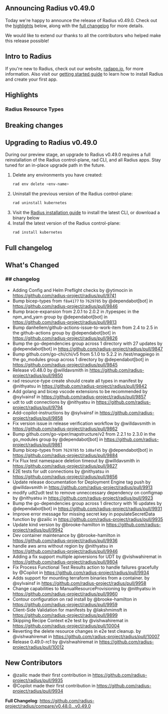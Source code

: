 ## Announcing Radius v0.49.0

Today we're happy to announce the release of Radius v0.49.0. Check out the [highlights](#highlights) below, along with the [full changelog](#full-changelog) for more details.

We would like to extend our thanks to all the contributors who helped make this release possible!

## Intro to Radius

If you're new to Radius, check out our website, [radapp.io](https://radapp.io), for more information. Also visit our [getting started guide](https://docs.radapp.io/getting-started/) to learn how to install Radius and create your first app.

## Highlights

### Radius Resource Types


## Breaking changes



## Upgrading to Radius v0.49.0

During our preview stage, an upgrade to Radius v0.49.0 requires a full reinstallation of the Radius control-plane, rad CLI, and all Radius apps. Stay tuned for an in-place upgrade path in the future.

1. Delete any environments you have created:
   ```bash
   rad env delete <env-name>
   ```
1. Uninstall the previous version of the Radius control-plane:
   ```bash
   rad uninstall kubernetes
   ```
1. Visit the [Radius installation guide](https://docs.radapp.io/getting-started/install/) to install the latest CLI, or download a binary below
1. Install the latest version of the Radius control-plane:
   ```bash
   rad install kubernetes
   ```

## Full changelog

<!-- Release notes generated using configuration in .github/release.yml at main -->

## What's Changed
### ## changelog
* Adding Config and Helm Preflight checks by @ytimocin in https://github.com/radius-project/radius/pull/9741
* Bump bicep-types from `f8a4177` to `7629785` by @dependabot[bot] in https://github.com/radius-project/radius/pull/9846
* Bump brace-expansion from 2.0.1 to 2.0.2 in /typespec in the npm_and_yarn group by @dependabot[bot] in https://github.com/radius-project/radius/pull/9813
* Bump danhellem/github-actions-issue-to-work-item from 2.4 to 2.5 in the github-actions group by @dependabot[bot] in https://github.com/radius-project/radius/pull/9826
* Bump the go-dependencies group across 1 directory with 27 updates by @dependabot[bot] in https://github.com/radius-project/radius/pull/9847
* Bump github.com/go-chi/chi/v5 from 5.1.0 to 5.2.2 in /test/magpiego in the go_modules group across 1 directory by @dependabot[bot] in https://github.com/radius-project/radius/pull/9845
* Release v0.48.0 by @willdavsmith in https://github.com/radius-project/radius/pull/9850
* rad resource-type create should create all types in manifest by @nithyatsu in https://github.com/radius-project/radius/pull/9842
* Add golang and bicep vscode extensions to be recommended by @sylvainsf in https://github.com/radius-project/radius/pull/9857
* udt to udt connections by @nithyatsu in https://github.com/radius-project/radius/pull/9794
* Add-copilot-instructions by @sylvainsf in https://github.com/radius-project/radius/pull/9858
* Fix version issue in release verification workflow by @willdavsmith in https://github.com/radius-project/radius/pull/9862
* Bump github.com/go-viper/mapstructure/v2 from 2.2.1 to 2.3.0 in the go_modules group by @dependabot[bot] in https://github.com/radius-project/radius/pull/9861
* Bump bicep-types from `7629785` to `1d0af45` by @dependabot[bot] in https://github.com/radius-project/radius/pull/9884
* Fix Flux test namespace deletion timeout by @willdavsmith in https://github.com/radius-project/radius/pull/9827
* E2E tests for udt connections  by @nithyatsu in https://github.com/radius-project/radius/pull/9856
* Update release documentation for Deployment Engine tag push by @willdavsmith in https://github.com/radius-project/radius/pull/9913
* modify udt2udt test to remove unneccessary dependency on configmap by @nithyatsu in https://github.com/radius-project/radius/pull/9923
* Bump the go-dependencies group across 1 directory with 16 updates by @dependabot[bot] in https://github.com/radius-project/radius/pull/9931
* Improve error message for missing secret key in populateSecretData function by @zailic in https://github.com/radius-project/radius/pull/9935
* Update kind version by @brooke-hamilton in https://github.com/radius-project/radius/pull/9942
* Dev container maintenance by @brooke-hamilton in https://github.com/radius-project/radius/pull/9936
* handle aws arns without region by @nithyatsu in https://github.com/radius-project/radius/pull/9946
* Adding a fix support multiple apiversions for UDT by @vishwahiremat in https://github.com/radius-project/radius/pull/9804
* Fix Process Functional Test Results action to handle failures gracefully by @Copilot in https://github.com/radius-project/radius/pull/9934
* Adds support for mounting terraform binaries from a container. by @sylvainsf in https://github.com/radius-project/radius/pull/9958
* Change capabilities to ManualResourceProvisioning by @nithyatsu in https://github.com/radius-project/radius/pull/9960
* Contour configuration on rad install by @brooke-hamilton in https://github.com/radius-project/radius/pull/9959
* Client-Side Validation for manifests by @lakshmimsft in https://github.com/radius-project/radius/pull/9899
* Skipping Recipe Context e2e test by @vishwahiremat in https://github.com/radius-project/radius/pull/10004
* Reverting the delete resource changes in e2e test cleanup. by @vishwahiremat in https://github.com/radius-project/radius/pull/10007
* Release 0.49.0-rc1 by @vishwahiremat in https://github.com/radius-project/radius/pull/10012

## New Contributors
* @zailic made their first contribution in https://github.com/radius-project/radius/pull/9935
* @Copilot made their first contribution in https://github.com/radius-project/radius/pull/9934

**Full Changelog**: https://github.com/radius-project/radius/compare/v0.48.0...v0.49.0
